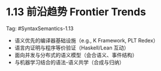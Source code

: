 # 1.13 前沿趋势 Frontier Trends

Tag: #SyntaxSemantics-1.13

- 语义优先的编译器基础设施（e.g., K Framework, PLT Redex）
- 语言内证明与程序等价验证（Haskell/Lean 互动）
- 面向并发与分布式的语义模型（会合语义、事件结构）
- 与机器学习结合的语法-语义共学（合成与归纳）
